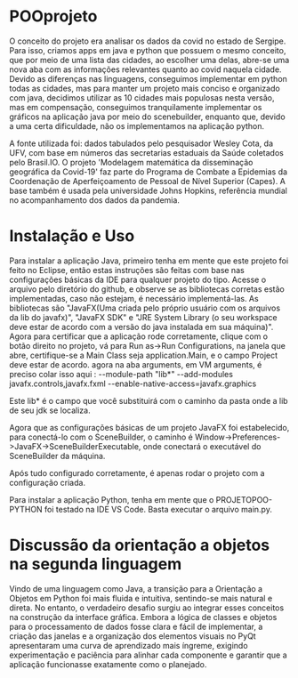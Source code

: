 # POOprojeto

O conceito do projeto era analisar os dados da covid no estado de Sergipe. Para isso, criamos apps em java e python que possuem o mesmo conceito, que por meio de uma lista das cidades, ao escolher uma delas, abre-se uma nova aba com as informações relevantes quanto ao covid naquela cidade. Devido as diferenças nas linguagens, conseguimos implementar em python todas as cidades, mas para manter um projeto mais conciso e organizado com java, decidimos utilizar as 10 cidades mais populosas nesta versão, mas em compensação, conseguimos tranquilamente implementar os gráficos na aplicação java por meio do scenebuilder, enquanto que, devido a uma certa dificuldade, não os implementamos na aplicação python.

A fonte utilizada foi: dados tabulados pelo pesquisador Wesley Cota, da UFV, com base em números das secretarias estaduais da Saúde coletados pelo Brasil.IO. O projeto 'Modelagem matemática da disseminação geográfica da Covid-19' faz parte do Programa de Combate a Epidemias da Coordenação de Aperfeiçoamento de Pessoal de Nível Superior (Capes). A base também é usada pela universidade Johns Hopkins, referência mundial no acompanhamento dos dados da pandemia.

# Instalação e Uso

Para instalar a aplicação Java, primeiro tenha em mente que este projeto foi feito no Eclipse, então estas instruções são feitas com base nas configurações básicas da IDE para qualquer projeto do tipo. Acesse o arquivo pelo diretório do github, e observe se as bibliotecas corretas estão implementadas, caso não estejam, é necessário implementá-las. As bibliotecas são "JavaFX(Uma criada pelo próprio usuário com os arquivos da lib do javafx)", "JavaFX SDK" e "JRE System Library (o seu workspace deve estar de acordo com a versão do java instalada em sua máquina)". Agora para certificar que a aplicação rode corretamente, clique com o botão direito no projeto, vá para Run as->Run Configurations, na janela que abre, certifique-se a Main Class seja application.Main, e o campo Project deve estar de acordo. agora na aba arguments, em VM arguments, é preciso colar isso aqui :
--module-path "lib*" --add-modules javafx.controls,javafx.fxml
--enable-native-access=javafx.graphics

Este lib* é o campo que você substituirá com o caminho da pasta onde a lib de seu jdk se localiza.

Agora que as configurações básicas de um projeto JavaFX foi estabelecido, para conectá-lo com o SceneBuilder, o caminho é Window->Preferences->JavaFX->SceneBuilderExecutable, onde conectará o executável do SceneBuilder da máquina.

Após tudo configurado corretamente, é apenas rodar o projeto com a configuração criada.

Para instalar a aplicação Python, tenha em mente que o PROJETOPOO-PYTHON foi testado na IDE VS Code. Basta executar o arquivo main.py.

# Discussão da orientação a objetos na segunda linguagem

Vindo de uma linguagem como Java, a transição para a Orientação a Objetos em Python foi mais fluida e intuitiva, sentindo-se mais natural e direta. No entanto, o verdadeiro desafio surgiu ao integrar esses conceitos na construção da interface gráfica. Embora a lógica de classes e objetos para o processamento de dados fosse clara e fácil de implementar, a criação das janelas e a organização dos elementos visuais no PyQt apresentaram uma curva de aprendizado mais íngreme, exigindo experimentação e paciência para alinhar cada componente e garantir que a aplicação funcionasse exatamente como o planejado.
